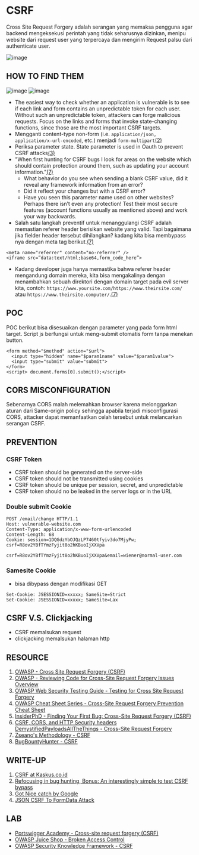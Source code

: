 # CSRF


Cross Site Request Forgery adalah serangan yang memaksa pengguna agar backend mengeksekusi perintah yang tidak seharusnya dizinkan, menipu website dari request user yang terpercaya dan mengirim Request palsu dari authenticate user.

![image](https://user-images.githubusercontent.com/52058660/121773442-33437280-cba6-11eb-8890-9f5d2f7900fa.png)


## HOW TO FIND THEM
![image](https://user-images.githubusercontent.com/52058660/121527083-3adb0e00-ca24-11eb-800a-f675f28fee14.png)
![image](https://user-images.githubusercontent.com/52058660/121529015-3152a580-ca26-11eb-8676-6c2ab13449e5.png)
- The easiest way to check whether an application is vulnerable is to see if each link and form contains an unpredictable token for each user. Without such an unpredictable token, attackers can forge malicious requests. Focus on the links and forms that invoke state-changing functions, since those are the most important CSRF targets.
- Mengganti content-type non-form  (i.e. `application/json, application/x-url-encoded`, etc.) menjadi `form-multipart`[(2)](#write-up)
- Periksa parameter state. State parameter is used in Oauth to prevent CSRF attacks[(3)](#write-up)
- "When first hunting for CSRF bugs I look for areas on the website which should contain protection around them, such as updating your account information."[(7)](#resource)
  - What behavior do you see when sending a blank CSRF value, did it reveal any framework information from an error?
  - Did it reflect your changes but with a CSRF error?
  - Have you seen this parameter name used on other websites? Perhaps there isn’t even any protection! Test their most secure features (account functions usually as mentioned above) and work your way backwards.
- Salah satu langkah preventif untuk menanggulangi CSRF adalah memastian referer header berisikan website yang valid. Tapi bagaimana jika fielder header tersebut dihilangkan? kadang kita bisa membypass nya dengan meta tag berikut.[(7)](#resource)
```
<meta name="referrer" content="no-referrer" />
<iframe src=”data:text/html;base64,form_code_here”>
```
- Kadang developer juga hanya memastika bahwa referer header mengandung domain mereka, kita bisa mengakalinya dengan menambahkan sebuah direktori dengan domain target pada evil server kita, contoh: `https://www.yoursite.com/https://www.theirsite.com/` atau `https://www.theirsite.computer/`.[(7)](#resource)


## POC
POC berikut bisa disesuaikan dengan parameter yang pada form html target. Script js berfungsi untuk meng-submit otomatis form tanpa menekan button. 
  ```
  <form method="$method" action="$url">
    <input type="hidden" name="$param1name" value="$param1value">
    <input type="submit" value="submit">
  </form>
  <script> document.forms[0].submit();</script>
  ```


## CORS MISCONFIGURATION
Sebenarnya CORS malah melemahkan browser karena melonggarkan aturan dari Same-origin policy sehingga apabila terjadi misconfigurasi CORS, attacker dapat memanfaatkan celah tersebut untuk melancarkan serangan CSRF.


## PREVENTION
### CSRF Token
- CSRF token should be generated on the server-side
- CSRF token should not be transmitted using cookies
- CSRF token should be unique per session, secret, and unpredictable
- CSRF token should no be leaked in the server logs or in the URL

### Double submit Cookie
```
POST /email/change HTTP/1.1
Host: vulnerable-website.com
Content-Type: application/x-www-form-urlencoded
Content-Length: 68
Cookie: session=1DQGdzYbOJQzLP7460tfyiv3do7MjyPw; csrf=R8ov2YBfTYmzFyjit8o2hKBuoIjXXVpa

csrf=R8ov2YBfTYmzFyjit8o2hKBuoIjXXVpa&email=wiener@normal-user.com 
```

### Samesite Cookie
- bisa dibypass dengan modifikasi GET
```
Set-Cookie: JSESSIONID=xxxxx; SameSite=Strict
Set-Cookie: JSESSIONID=xxxxx; SameSite=Lax
```

## CSRF V.S. Clickjacking
- CSRF memalsukan request
- clickjacking memalsukan halaman http

## RESOURCE
1. [OWASP - Cross Site Request Forgery (CSRF)](https://owasp.org/www-community/attacks/csrf)
2. [OWASP - Reviewing Code for Cross-Site Request Forgery Issues Overview](https://owasp.org/www-project-code-review-guide/reviewing-code-for-csrf-issues)
3. [OWASP Web Security Testing Guide - Testing for Cross Site Request Forgery](https://github.com/OWASP/wstg/blob/master/document/4-Web_Application_Security_Testing/06-Session_Management_Testing/05-Testing_for_Cross_Site_Request_Forgery.md)
4. [OWASP Cheat Sheet Series - Cross-Site Request Forgery Prevention Cheat Sheet](https://cheatsheetseries.owasp.org/cheatsheets/Cross-Site_Request_Forgery_Prevention_Cheat_Sheet.html)
5. [InsiderPhD - Finding Your First Bug: Cross-Site Request Forgery (CSRF)](https://www.youtube.com/watch?v=ULvf6N8AL2A)
6. [CSRF, CORS, and HTTP Security headers Demystified](https://blog.vnaik.com/posts/web-attacks.html)[PayloadsAllTheThings - Cross-Site Request Forgery](https://github.com/swisskyrepo/PayloadsAllTheThings/tree/master/CSRF%20Injection#methodology)
7. [Zseano's Methodology - CSRF](https://www.bugbountyhunter.com/methodology/loader.php#page=22)
8. [BugBountyHunter - CSRF](https://www.bugbountyhunter.com/vulnerability/?type=csrf)


## WRITE-UP
1. [CSRF at Kaskus.co.id](https://medium.com/@daffailhamr/csrf-at-kaskus-co-id-f8e31864807f)
2. [Refocusing in bug hunting, Bonus: An interestingly simple to test CSRF bypass](https://medium.com/bugbountywriteup/refocusing-in-bug-hunting-bonus-an-interestingly-simple-to-test-csrf-bypass-8595b3312147)
3. [Got Nice catch by Google](https://parthdeshani.medium.com/got-nice-catch-by-google-5e6a8211371c)
4. [JSON CSRF To FormData Attack](https://medium.com/@osamaavvan/json-csrf-to-formdata-attack-eb65272376a2)

## LAB
- [Portswigger Academy - Cross-site request forgery (CSRF)](https://portswigger.net/web-security/csrf)
- [OWASP Juice Shop - Broken Access Control](https://owasp.org/www-project-juice-shop)
- [OWASP Security Knowledge Framework - CSRF](https://owasp-skf.gitbook.io/asvs-write-ups/kbid-5-csrf)
